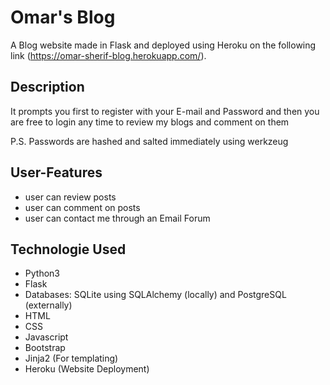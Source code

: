 # __Omar's Blog__
A Blog website made in Flask and deployed using Heroku on the following link (https://omar-sherif-blog.herokuapp.com/).

## __Description__
It prompts you first to register with your E-mail and Password and then you are free to login any time to review my blogs and comment on them 

P.S. Passwords are hashed and salted immediately using werkzeug

## __User-Features__
* user can review posts 
* user can comment on posts 
* user can contact me through an Email Forum

## __Technologie Used__
* Python3
* Flask
* Databases: SQLite using SQLAlchemy (locally) and PostgreSQL (externally)
* HTML
* CSS
* Javascript
* Bootstrap
* Jinja2 (For templating)
* Heroku (Website Deployment)
